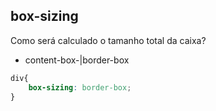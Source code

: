 ## box-sizing

Como será calculado o tamanho total da caixa?

- content-box-|border-box

```css
div{
    box-sizing: border-box;
}
